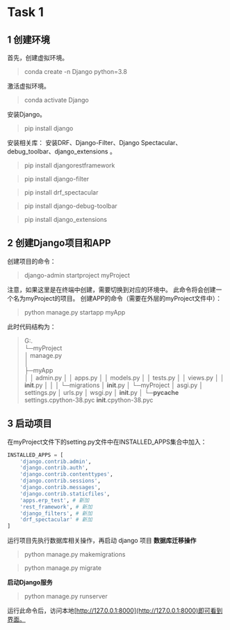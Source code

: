 # Task 1
## 1 创建环境
首先，创建虚拟环境。
> conda create -n Django python=3.8

激活虚拟环境。
> conda activate Django

安装Django。
> pip install django

安装相关库：
安装DRF、Django-Filter、Django Spectacular、debug_toolbar、django_extensions 。
> pip install djangorestframework

> pip install django-filter

> pip install drf_spectacular

> pip install django-debug-toolbar

> pip install django_extensions

## 2 创建Django项目和APP
创建项目的命令：
> django-admin startproject myProject

注意，如果这里是在终端中创建，需要切换到对应的环境中。
此命令将会创建一个名为myProject的项目。
创建APP的命令（需要在外层的myProject文件中）：
> python manage.py startapp myApp

此时代码结构为：
> G:.                         
> └─myProject                 
>     │  manage.py            
>     │                       
>     ├─myApp                 
>     │  │  admin.py
>     │  │  apps.py
>     │  │  models.py
>     │  │  tests.py
>     │  │  views.py
>     │  │  __init__.py
>     │  │
>     │  └─migrations
>     │          __init__.py
>     │
>     └─myProject
>         │  asgi.py
>         │  settings.py
>         │  urls.py
>         │  wsgi.py
>         │  __init__.py
>         │
>         └─__pycache__
>                 settings.cpython-38.pyc
>                 __init__.cpython-38.pyc

## 3 启动项目
在myProject文件下的setting.py文件中在INSTALLED_APPS集合中加入：
```python
INSTALLED_APPS = [
    'django.contrib.admin',
    'django.contrib.auth',
    'django.contrib.contenttypes',
    'django.contrib.sessions',
    'django.contrib.messages',
    'django.contrib.staticfiles',
    'apps.erp_test', # 新加
    'rest_framework', # 新加
    'django_filters', # 新加
    'drf_spectacular' # 新加
]
```
运行项目先执行数据库相关操作，再启动 django 项目
**数据库迁移操作**
> python manage.py makemigrations

> python manage.py migrate

**启动Django服务**
> python manage.py runserver

运行此命令后，访问本地[http://127.0.0.1:8000](http://127.0.0.1:8000)即可看到界面。
